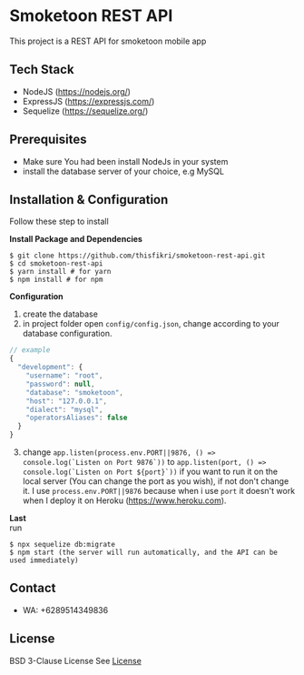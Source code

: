 # Smoketoon REST API
This project is a REST API for smoketoon mobile app

## Tech Stack
* NodeJS (https://nodejs.org/)
* ExpressJS (https://expressjs.com/)
* Sequelize (https://sequelize.org/)

## Prerequisites
* Make sure You had been install NodeJs in your system
* install the database server of your choice, e.g MySQL

## Installation & Configuration
Follow these step to install

**Install Package and Dependencies**
```console
$ git clone https://github.com/thisfikri/smoketoon-rest-api.git
$ cd smoketoon-rest-api
$ yarn install # for yarn
$ npm install # for npm
```
**Configuration**
<br />
1. create the database
2. in project folder open ``config/config.json``, change according to your database configuration.

```javascript
// example
{
  "development": {
    "username": "root",
    "password": null,
    "database": "smoketoon",
    "host": "127.0.0.1",
    "dialect": "mysql",
    "operatorsAliases": false
  }
}
```
3. change ``app.listen(process.env.PORT||9876, () => console.log(`Listen on Port 9876`))`` to ``app.listen(port, () => console.log(`Listen on Port ${port}`))`` if you want to run it on the local server (You can change the port as you wish), if not don't change it. I use ``process.env.PORT||9876`` because when i use ``port`` it doesn't work when I deploy it on Heroku (https://www.heroku.com).

**Last**
<br />
run
```console
$ npx sequelize db:migrate
$ npm start (the server will run automatically, and the API can be used immediately)
```


## Contact
* WA: +6289514349836

## License
BSD 3-Clause License
See [License](https://github.com/thisfikri/smoketoon-rest-api/blob/master/LICENSE)
